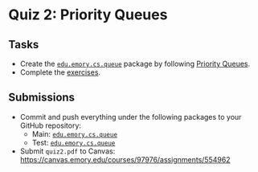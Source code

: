 # Quiz 2: Priority Queues

## Tasks

* Create the [`edu.emory.cs.queue`](../../src/main/java/edu/emory/cs/queue) package by following [Priority Queues](https://emory.gitbook.io/dsa-java/priority-queues/).
* Complete the [exercises](https://emory.gitbook.io/dsa-java/priority-queues/exercises).

## Submissions

* Commit and push everything under the following packages to your GitHub repository:
  * Main: [`edu.emory.cs.queue`](../../src/main/java/edu/emory/cs/queue)
  * Test: [`edu.emory.cs.queue`](../../src/test/java/edu/emory/cs/queue)
* Submit `quiz2.pdf` to Canvas: <br>
  https://canvas.emory.edu/courses/97976/assignments/554962
